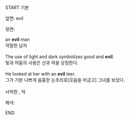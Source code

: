 START
기본

앞면:
evil


뒷면:
<div>an <b>evil</b> man </div><div>악랄한 남자<br><br><div>The use of light and dark symbolizes good and <strong>evil</strong>. </div><div><div>빛과 어둠의 사용은 선과 악을 상징한다.<br><br><div>He looked at her with an <strong>evil</strong> leer. </div><div><div>그가 기분 나쁘게 음흉한 눈초리로[웃음을 머금고] 그녀를 보았다.<br><br>사악한 , 악</div></div></div></div></div>


해석:

END